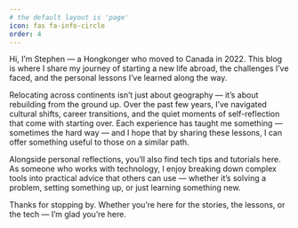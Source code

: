 ```yaml
---
# the default layout is 'page'
icon: fas fa-info-circle
order: 4
---
```


Hi, I’m Stephen — a Hongkonger who moved to Canada in 2022. This blog is where I share my journey of starting a new life abroad, the challenges I’ve faced, and the personal lessons I’ve learned along the way.

Relocating across continents isn’t just about geography — it’s about rebuilding from the ground up. Over the past few years, I’ve navigated cultural shifts, career transitions, and the quiet moments of self-reflection that come with starting over. Each experience has taught me something — sometimes the hard way — and I hope that by sharing these lessons, I can offer something useful to those on a similar path.

Alongside personal reflections, you’ll also find tech tips and tutorials here. As someone who works with technology, I enjoy breaking down complex tools into practical advice that others can use — whether it’s solving a problem, setting something up, or just learning something new.

Thanks for stopping by. Whether you’re here for the stories, the lessons, or the tech — I’m glad you’re here.